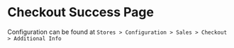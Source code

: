 # Checkout Success Page
Configuration can be found at `Stores > Configuration > Sales > Checkout > Additional Info`
```
